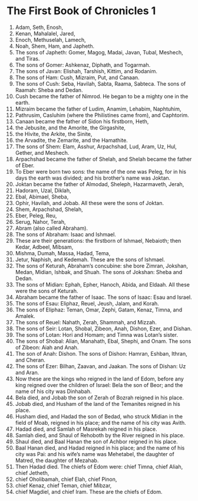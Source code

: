﻿
# The First Book of Chronicles 1
1. Adam, Seth, Enosh, 
2. Kenan, Mahalalel, Jared, 
3. Enoch, Methuselah, Lamech, 
4. Noah, Shem, Ham, and Japheth. 
5. The sons of Japheth: Gomer, Magog, Madai, Javan, Tubal, Meshech, and Tiras. 
6. The sons of Gomer: Ashkenaz, Diphath, and Togarmah. 
7. The sons of Javan: Elishah, Tarshish, Kittim, and Rodanim. 
8. The sons of Ham: Cush, Mizraim, Put, and Canaan. 
9. The sons of Cush: Seba, Havilah, Sabta, Raama, Sabteca. The sons of Raamah: Sheba and Dedan. 
10. Cush became the father of Nimrod. He began to be a mighty one in the earth. 
11. Mizraim became the father of Ludim, Anamim, Lehabim, Naphtuhim, 
12. Pathrusim, Casluhim (where the Philistines came from), and Caphtorim. 
13. Canaan became the father of Sidon his firstborn, Heth, 
14. the Jebusite, and the Amorite, the Girgashite, 
15. the Hivite, the Arkite, the Sinite, 
16. the Arvadite, the Zemarite, and the Hamathite. 
17. The sons of Shem: Elam, Asshur, Arpachshad, Lud, Aram, Uz, Hul, Gether, and Meshech. 
18. Arpachshad became the father of Shelah, and Shelah became the father of Eber. 
19. To Eber were born two sons: the name of the one was Peleg, for in his days the earth was divided; and his brother’s name was Joktan. 
20. Joktan became the father of Almodad, Sheleph, Hazarmaveth, Jerah, 
21. Hadoram, Uzal, Diklah, 
22. Ebal, Abimael, Sheba, 
23. Ophir, Havilah, and Jobab. All these were the sons of Joktan. 
24. Shem, Arpachshad, Shelah, 
25. Eber, Peleg, Reu, 
26. Serug, Nahor, Terah, 
27. Abram (also called Abraham). 
28. The sons of Abraham: Isaac and Ishmael. 
29. These are their generations: the firstborn of Ishmael, Nebaioth; then Kedar, Adbeel, Mibsam, 
30. Mishma, Dumah, Massa, Hadad, Tema, 
31. Jetur, Naphish, and Kedemah. These are the sons of Ishmael. 
32. The sons of Keturah, Abraham’s concubine: she bore Zimran, Jokshan, Medan, Midian, Ishbak, and Shuah. The sons of Jokshan: Sheba and Dedan. 
33. The sons of Midian: Ephah, Epher, Hanoch, Abida, and Eldaah. All these were the sons of Keturah. 
34. Abraham became the father of Isaac. The sons of Isaac: Esau and Israel. 
35. The sons of Esau: Eliphaz, Reuel, Jeush, Jalam, and Korah. 
36. The sons of Eliphaz: Teman, Omar, Zephi, Gatam, Kenaz, Timna, and Amalek. 
37. The sons of Reuel: Nahath, Zerah, Shammah, and Mizzah. 
38. The sons of Seir: Lotan, Shobal, Zibeon, Anah, Dishon, Ezer, and Dishan. 
39. The sons of Lotan: Hori and Homam; and Timna was Lotan’s sister. 
40. The sons of Shobal: Alian, Manahath, Ebal, Shephi, and Onam. The sons of Zibeon: Aiah and Anah. 
41. The son of Anah: Dishon. The sons of Dishon: Hamran, Eshban, Ithran, and Cheran. 
42. The sons of Ezer: Bilhan, Zaavan, and Jaakan. The sons of Dishan: Uz and Aran. 
43. Now these are the kings who reigned in the land of Edom, before any king reigned over the children of Israel: Bela the son of Beor; and the name of his city was Dinhabah. 
44. Bela died, and Jobab the son of Zerah of Bozrah reigned in his place. 
45. Jobab died, and Husham of the land of the Temanites reigned in his place. 
46. Husham died, and Hadad the son of Bedad, who struck Midian in the field of Moab, reigned in his place; and the name of his city was Avith. 
47. Hadad died, and Samlah of Masrekah reigned in his place. 
48. Samlah died, and Shaul of Rehoboth by the River reigned in his place. 
49. Shaul died, and Baal Hanan the son of Achbor reigned in his place. 
50. Baal Hanan died, and Hadad reigned in his place; and the name of his city was Pai: and his wife’s name was Mehetabel, the daughter of Matred, the daughter of Mezahab. 
51. Then Hadad died. The chiefs of Edom were: chief Timna, chief Aliah, chief Jetheth, 
52. chief Oholibamah, chief Elah, chief Pinon, 
53. chief Kenaz, chief Teman, chief Mibzar, 
54. chief Magdiel, and chief Iram. These are the chiefs of Edom. 

